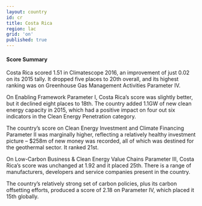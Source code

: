 ```yaml
---
layout: country
id: cr
title: Costa Rica
region: lac
grid: 'on'
published: true
---
```




#### Score Summary

Costa Rica scored 1.51 in Climatescope 2016, an improvement of just 0.02 on its 2015 tally. It dropped five places to 20th overall, and its highest ranking was on Greenhouse Gas Management Activities Parameter IV.

On Enabling Framework Parameter I, Costa Rica’s score was slightly better, but it declined eight places to 18th. The country added 1.1GW of new clean energy capacity in 2015, which had a positive impact on four out six indicators in the Clean Energy Penetration category.

The country’s score on Clean Energy Investment and Climate Financing Parameter II was marginally higher, reflecting a relatively healthy investment picture – $258m of new money was recorded, all of which was destined for the geothermal sector. It ranked 21st.
 
On Low-Carbon Business & Clean Energy Value Chains Parameter III, Costa Rica’s score was unchanged at 1.92 and it placed 25th. There is a range of manufacturers, developers and service companies present in the country.

The country’s relatively strong set of carbon policies, plus its carbon offsetting efforts, produced a score of 2.18 on Parameter IV, which placed it 15th globally.
